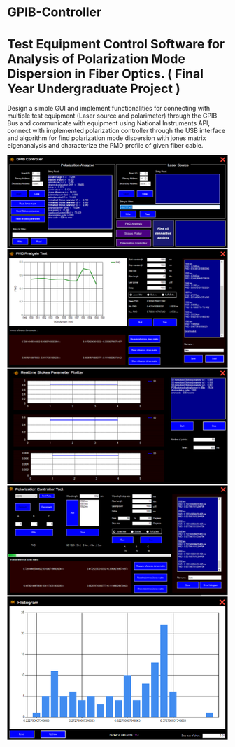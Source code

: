 # GPIB-Controller
<h1>Test Equipment Control Software for Analysis of Polarization Mode Dispersion in Fiber Optics. ( Final Year Undergraduate Project )</h1>
Design a simple GUI and implement functionalities for connecting with multiple test equipment (Laser source and polarimeter) through the GPIB Bus and communicate with equipment using National Instruments API, connect with implemented polarization controller through the USB interface and algorithm for find polarization mode dispersion with jones matrix eigenanalysis and characterize the PMD profile of given fiber cable.

![](imgs/1.PNG)
![](imgs/2.PNG)
![](imgs/3.PNG)
![](imgs/4.PNG)
![](imgs/5.PNG)

